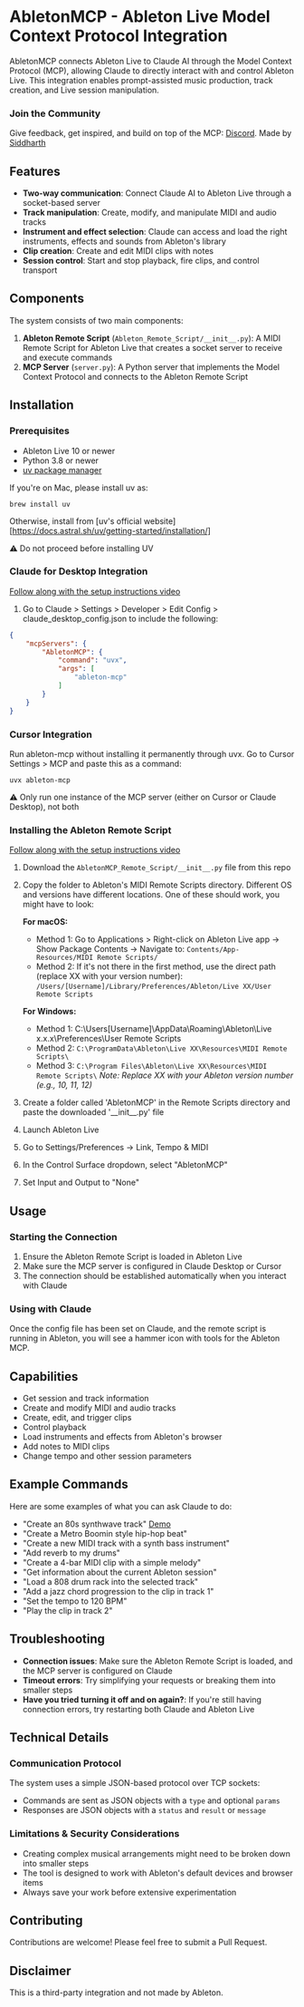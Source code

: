 # AbletonMCP - Ableton Live Model Context Protocol Integration

AbletonMCP connects Ableton Live to Claude AI through the Model Context Protocol (MCP), allowing Claude to directly interact with and control Ableton Live. This integration enables prompt-assisted music production, track creation, and Live session manipulation.

### Join the Community

Give feedback, get inspired, and build on top of the MCP: [Discord](https://discord.gg/SheqY3UW). Made by [Siddharth](https://x.com/sidahuj)

## Features

- **Two-way communication**: Connect Claude AI to Ableton Live through a socket-based server
- **Track manipulation**: Create, modify, and manipulate MIDI and audio tracks
- **Instrument and effect selection**: Claude can access and load the right instruments, effects and sounds from Ableton's library
- **Clip creation**: Create and edit MIDI clips with notes
- **Session control**: Start and stop playback, fire clips, and control transport

## Components

The system consists of two main components:

1. **Ableton Remote Script** (`Ableton_Remote_Script/__init__.py`): A MIDI Remote Script for Ableton Live that creates a socket server to receive and execute commands
2. **MCP Server** (`server.py`): A Python server that implements the Model Context Protocol and connects to the Ableton Remote Script

## Installation

### Prerequisites

- Ableton Live 10 or newer
- Python 3.8 or newer
- [uv package manager](https://astral.sh/uv)

If you're on Mac, please install uv as:
```
brew install uv
```

Otherwise, install from [uv's official website][https://docs.astral.sh/uv/getting-started/installation/]

⚠️ Do not proceed before installing UV

### Claude for Desktop Integration

[Follow along with the setup instructions video](https://youtu.be/iJWJqyVuPS8)

1. Go to Claude > Settings > Developer > Edit Config > claude_desktop_config.json to include the following:

```json
{
    "mcpServers": {
        "AbletonMCP": {
            "command": "uvx",
            "args": [
                "ableton-mcp"
            ]
        }
    }
}
```

### Cursor Integration

Run ableton-mcp without installing it permanently through uvx. Go to Cursor Settings > MCP and paste this as a command:

```
uvx ableton-mcp
```

⚠️ Only run one instance of the MCP server (either on Cursor or Claude Desktop), not both

### Installing the Ableton Remote Script

[Follow along with the setup instructions video](https://youtu.be/iJWJqyVuPS8)

1. Download the `AbletonMCP_Remote_Script/__init__.py` file from this repo

2. Copy the folder to Ableton's MIDI Remote Scripts directory. Different OS and versions have different locations. One of these should work, you might have to look:

   **For macOS:**
   - Method 1: Go to Applications > Right-click on Ableton Live app → Show Package Contents → Navigate to:
     `Contents/App-Resources/MIDI Remote Scripts/`
   - Method 2: If it's not there in the first method, use the direct path (replace XX with your version number):
     `/Users/[Username]/Library/Preferences/Ableton/Live XX/User Remote Scripts`
   
   **For Windows:**
   - Method 1:
     C:\Users\[Username]\AppData\Roaming\Ableton\Live x.x.x\Preferences\User Remote Scripts 
   - Method 2:
     `C:\ProgramData\Ableton\Live XX\Resources\MIDI Remote Scripts\`
   - Method 3:
     `C:\Program Files\Ableton\Live XX\Resources\MIDI Remote Scripts\`
   *Note: Replace XX with your Ableton version number (e.g., 10, 11, 12)*

4. Create a folder called 'AbletonMCP' in the Remote Scripts directory and paste the downloaded '\_\_init\_\_.py' file

3. Launch Ableton Live

4. Go to Settings/Preferences → Link, Tempo & MIDI

5. In the Control Surface dropdown, select "AbletonMCP"

6. Set Input and Output to "None"

## Usage

### Starting the Connection

1. Ensure the Ableton Remote Script is loaded in Ableton Live
2. Make sure the MCP server is configured in Claude Desktop or Cursor
3. The connection should be established automatically when you interact with Claude

### Using with Claude

Once the config file has been set on Claude, and the remote script is running in Ableton, you will see a hammer icon with tools for the Ableton MCP.

## Capabilities

- Get session and track information
- Create and modify MIDI and audio tracks
- Create, edit, and trigger clips
- Control playback
- Load instruments and effects from Ableton's browser
- Add notes to MIDI clips
- Change tempo and other session parameters

## Example Commands

Here are some examples of what you can ask Claude to do:

- "Create an 80s synthwave track" [Demo](https://youtu.be/VH9g66e42XA)
- "Create a Metro Boomin style hip-hop beat"
- "Create a new MIDI track with a synth bass instrument"
- "Add reverb to my drums"
- "Create a 4-bar MIDI clip with a simple melody"
- "Get information about the current Ableton session"
- "Load a 808 drum rack into the selected track"
- "Add a jazz chord progression to the clip in track 1"
- "Set the tempo to 120 BPM"
- "Play the clip in track 2"


## Troubleshooting

- **Connection issues**: Make sure the Ableton Remote Script is loaded, and the MCP server is configured on Claude
- **Timeout errors**: Try simplifying your requests or breaking them into smaller steps
- **Have you tried turning it off and on again?**: If you're still having connection errors, try restarting both Claude and Ableton Live

## Technical Details

### Communication Protocol

The system uses a simple JSON-based protocol over TCP sockets:

- Commands are sent as JSON objects with a `type` and optional `params`
- Responses are JSON objects with a `status` and `result` or `message`

### Limitations & Security Considerations

- Creating complex musical arrangements might need to be broken down into smaller steps
- The tool is designed to work with Ableton's default devices and browser items
- Always save your work before extensive experimentation

## Contributing

Contributions are welcome! Please feel free to submit a Pull Request.

## Disclaimer

This is a third-party integration and not made by Ableton.
